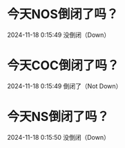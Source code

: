 # 今天NOS倒闭了吗？

2024-11-18 0:15:49 没倒闭（Down）

# 今天COC倒闭了吗？

2024-11-18 0:15:49 倒闭了（Not Down）

# 今天NS倒闭了吗？

2024-11-18 0:15:50 没倒闭（Down）

